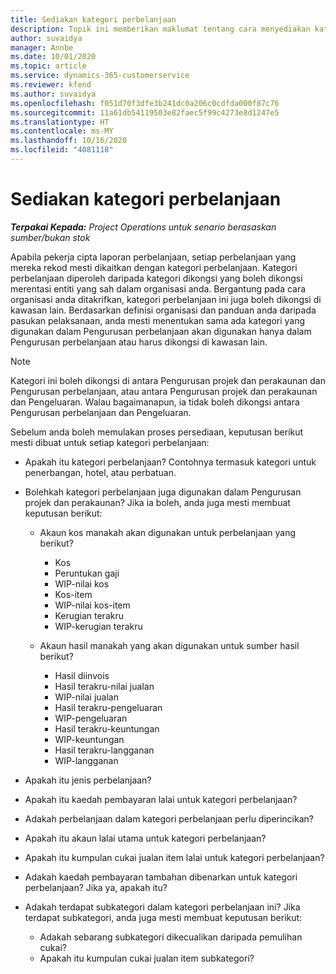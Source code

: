 ```yaml
---
title: Sediakan kategori perbelanjaan
description: Topik ini memberikan maklumat tentang cara menyediakan kategori perbelanjaan dan kategori dikongsi untuk laporan perbelanjaan.
author: suvaidya
manager: Annbe
ms.date: 10/01/2020
ms.topic: article
ms.service: dynamics-365-customerservice
ms.reviewer: kfend
ms.author: suvaidya
ms.openlocfilehash: f051d70f3dfe3b241dc0a206c0cdfda000f87c76
ms.sourcegitcommit: 11a61db54119503e82faec5f99c4273e8d1247e5
ms.translationtype: HT
ms.contentlocale: ms-MY
ms.lasthandoff: 10/16/2020
ms.locfileid: "4081118"
---
```

# <a name="set-up-expense-categories"></a>Sediakan kategori perbelanjaan

_**Terpakai Kepada:** Project Operations untuk senario berasaskan sumber/bukan stok_

Apabila pekerja cipta laporan perbelanjaan, setiap perbelanjaan yang mereka rekod mesti dikaitkan dengan kategori perbelanjaan. Kategori perbelanjaan diperoleh daripada kategori dikongsi yang boleh dikongsi merentasi entiti yang sah dalam organisasi anda. Bergantung pada cara organisasi anda ditakrifkan, kategori perbelanjaan ini juga boleh dikongsi di kawasan lain. Berdasarkan definisi organisasi dan panduan anda daripada pasukan pelaksanaan, anda mesti menentukan sama ada kategori yang digunakan dalam Pengurusan perbelanjaan akan digunakan hanya dalam Pengurusan perbelanjaan atau harus dikongsi di kawasan lain.

> [!NOTE]
> Kategori ini boleh dikongsi di antara Pengurusan projek dan perakaunan dan Pengurusan perbelanjaan, atau antara Pengurusan projek dan perakaunan dan Pengeluaran. Walau bagaimanapun, ia tidak boleh dikongsi antara Pengurusan perbelanjaan dan Pengeluaran.

Sebelum anda boleh memulakan proses persediaan, keputusan berikut mesti dibuat untuk setiap kategori perbelanjaan:

- Apakah itu kategori perbelanjaan? Contohnya termasuk kategori untuk penerbangan, hotel, atau perbatuan.
- Bolehkah kategori perbelanjaan juga digunakan dalam Pengurusan projek dan perakaunan? Jika ia boleh, anda juga mesti membuat keputusan berikut:

    - Akaun kos manakah akan digunakan untuk perbelanjaan yang berikut?

        - Kos
        - Peruntukan gaji
        - WIP-nilai kos
        - Kos-item
        - WIP-nilai kos-item
        - Kerugian terakru
        - WIP-kerugian terakru

    - Akaun hasil manakah yang akan digunakan untuk sumber hasil berikut?

        - Hasil diinvois
        - Hasil terakru-nilai jualan
        - WIP-nilai jualan
        - Hasil terakru-pengeluaran
        - WIP-pengeluaran
        - Hasil terakru-keuntungan
        - WIP-keuntungan
        - Hasil terakru-langganan
        - WIP-langganan

- Apakah itu jenis perbelanjaan?
- Apakah itu kaedah pembayaran lalai untuk kategori perbelanjaan?
- Adakah perbelanjaan dalam kategori perbelanjaan perlu diperincikan?
- Apakah itu akaun lalai utama untuk kategori perbelanjaan?
- Apakah itu kumpulan cukai jualan item lalai untuk kategori perbelanjaan?
- Adakah kaedah pembayaran tambahan dibenarkan untuk kategori perbelanjaan? Jika ya, apakah itu?
- Adakah terdapat subkategori dalam kategori perbelanjaan ini? Jika terdapat subkategori, anda juga mesti membuat keputusan berikut:

    - Adakah sebarang subkategori dikecualikan daripada pemulihan cukai?
    - Apakah itu kumpulan cukai jualan item subkategori?
